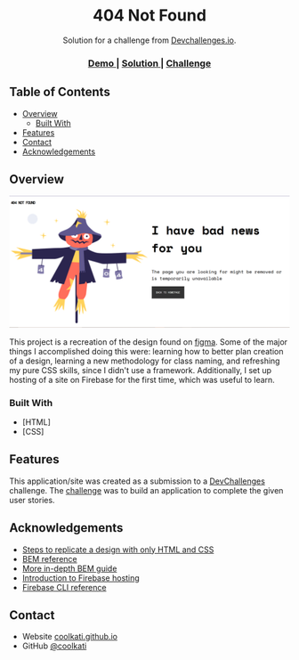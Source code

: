 <!-- Please update value in the {}  -->

<h1 align="center">404 Not Found</h1>

<div align="center">
   Solution for a challenge from  <a href="http://devchallenges.io" target="_blank">Devchallenges.io</a>.
</div>

<div align="center">
  <h3>
    <a href="https://kc-dc-404-not-found.web.app/">
      Demo
    </a>
    <span> | </span>
    <a href="https://github.com/coolkati/DevChallenges-404-Not-Found">
      Solution
    </a>
    <span> | </span>
    <a href="https://devchallenges.io/challenges/wBunSb7FPrIepJZAg0sY">
      Challenge
    </a>
  </h3>
</div>

<!-- TABLE OF CONTENTS -->

## Table of Contents

- [Overview](#overview)
  - [Built With](#built-with)
- [Features](#features)
- [Contact](#contact)
- [Acknowledgements](#acknowledgements)

<!-- OVERVIEW -->

## Overview

![screenshot](https://github.com/coolkati/DevChallenges-404-Not-Found/blob/main/desktopsc.PNG)

This project is a recreation of the design found on <a href="https://www.figma.com/file/QeKWLNhB13zDjJzqR22TKE/404-page-challenge?node-id=0%3A1">figma</a>. Some of the major things I accomplished doing this were: learning how to better plan creation of a design, learning a new methodology for class naming, and refreshing my pure CSS skills, since I didn't use a framework. Additionally, I set up hosting of a site on Firebase for the first time, which was useful to learn. 

### Built With

<!-- This section should list any major frameworks that you built your project using. Here are a few examples.-->

- [HTML]
- [CSS]

## Features

<!-- List the features of your application or follow the template. Don't share the figma file here :) -->

This application/site was created as a submission to a [DevChallenges](https://devchallenges.io/challenges) challenge. The [challenge](https://devchallenges.io/challenges/wBunSb7FPrIepJZAg0sY) was to build an application to complete the given user stories.


## Acknowledgements

<!-- This section should list any articles or add-ons/plugins that helps you to complete the project. This is optional but it will help you in the future. For exmpale -->

- [Steps to replicate a design with only HTML and CSS](https://devchallenges-blogs.web.app/how-to-replicate-design/)
- [BEM reference](http://getbem.com/introduction/)
- [More in-depth BEM guide](https://csswizardry.com/2013/01/mindbemding-getting-your-head-round-bem-syntax/)
- [Introduction to Firebase hosting](https://firebase.google.com/docs/hosting)
- [Firebase CLI reference](https://firebase.google.com/docs/cli#sign-in-test-cli)

## Contact

- Website [coolkati.github.io](https://coolkati.github.io)
- GitHub [@coolkati](https://github.com/coolkati)
